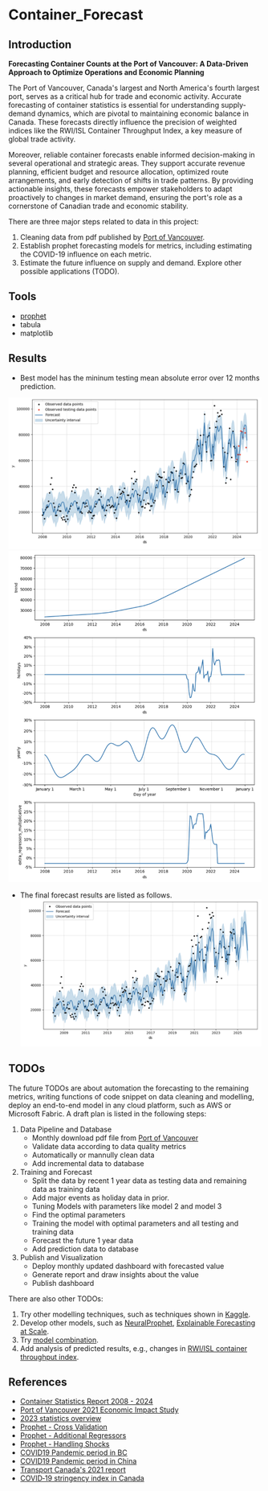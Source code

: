 # Container_Forecast
## Introduction

**Forecasting Container Counts at the Port of Vancouver: A Data-Driven Approach to Optimize Operations and Economic Planning**

The Port of Vancouver, Canada's largest and North America's fourth largest port, serves as a critical hub for trade and economic activity. Accurate forecasting of container statistics is essential for understanding supply-demand dynamics, which are pivotal to maintaining economic balance in Canada. These forecasts directly influence the precision of weighted indices like the RWI/ISL Container Throughput Index, a key measure of global trade activity.

Moreover, reliable container forecasts enable informed decision-making in several operational and strategic areas. They support accurate revenue planning, efficient budget and resource allocation, optimized route arrangements, and early detection of shifts in trade patterns. By providing actionable insights, these forecasts empower stakeholders to adapt proactively to changes in market demand, ensuring the port's role as a cornerstone of Canadian trade and economic stability.

There are three major steps related to data in this project:
1. Cleaning data from pdf published by [Port of Vancouver](https://www.portvancouver.com/reports-and-resources).
2. Establish prophet forecasting models for metrics, including estimating the COVID-19 influence on each metric.
3. Estimate the future influence on supply and demand. Explore other possible applications (TODO).

## Tools
- [prophet](https://facebook.github.io/prophet/)
- tabula
- matplotlib

## Results
- Best model has the mininum testing mean absolute error over 12 months prediction.

![Best Model](figures/Model_3.png)
![Best Model Components](figures/Model_3_components.png)

- The final forecast results are listed as follows.
![Forecast Future](figures/Final_Model.png)

## TODOs
The future TODOs are about automation the forecasting to the remaining metrics, writing functions of code snippet on data cleaning and modelling, deploy an end-to-end model in any cloud platform, such as AWS or Microsoft Fabric. A draft plan is listed in the following steps:

1. Data Pipeline and Database
    - Monthly download pdf file from [Port of Vancouver](https://www.portvancouver.com/reports-and-resources)
    - Validate data according to data quality metrics
    - Automatically or mannully clean data
    - Add incremental data to database
2. Training and Forecast
    - Split the data by recent 1 year data as testing data and remaining data as training data
    - Add major events as holiday data in prior.
    - Tuning Models with parameters like model 2 and model 3
    - Find the optimal parameters
    - Training the model with optimal parameters and all testing and training data
    - Forecast the future 1 year data
    - Add prediction data to database
3. Publish and Visualization
    - Deploy monthly updated dashboard with forecasted value
    - Generate report and draw insights about the value
    - Publish dashboard

There are also other TODOs:
1. Try other modelling techniques, such as techniques shown in [Kaggle](https://www.kaggle.com/code/cabaxiom/s5e1-previous-years-baseline-no-model#Disaggregating-Total-Sales-Forecast).
2. Develop other models, such as [NeuralProphet](https://medium.com/@cuongduong_35162/facebook-prophet-in-2023-and-beyond-c5086151c138), [Explainable Forecasting at Scale](https://arxiv.org/abs/2111.15397?fbclid=IwAR2vCkHYiy5yuPPjWXpJgAJs-uD5NkH4liORt1ch4a6X_kmpMqagGtXyez4).
3. Try [model combination](https://otexts.com/fpp3/combinations.html).
4. Add analysis of predicted results, e.g., changes in [RWI/ISL container throughput index](https://www.isl.org/en/services/rwiisl-container-throughput-index).

## References
- [Container Statistics Report 2008 - 2024](https://www.portvancouver.com/media/documents/container-statistics-monthly-2008-2024)
- [Port of Vancouver 2021 Economic Impact Study](https://www.portvancouver.com/sites/default/files/2024-08/2021-Port-of-Vancouver-Economic-Impact-Study-EXEC-SUMMARY-25Jun2024.pdf)
- [2023 statistics overview](https://www.portvancouver.com/sites/default/files/2024-08/Statistics-overview-2021-to-2023.pdf)
- [Prophet - Cross Validation](https://facebook.github.io/prophet/docs/diagnostics.html#cross-validation)
- [Prophet - Additional Regressors](https://facebook.github.io/prophet/docs/seasonality,_holiday_effects,_and_regressors.html#additional-regressors)
- [Prophet - Handling Shocks](https://facebook.github.io/prophet/docs/handling_shocks.html#further-reading)
- [COVID19 Pandemic period in BC](https://en.wikipedia.org/wiki/COVID-19_pandemic_in_British_Columbia)
- [COVID19 Pandemic period in China](https://en.wikipedia.org/wiki/COVID-19_pandemic_in_mainland_China#December_2022%E2%80%93January_2023_surge)
- [Transport Canada's 2021 report](https://tc.canada.ca/en/corporate-services/transparency/briefing-documents-transport-canada/2021/current-topics/canada-s-freight-transportation-system-global-crisis-container-shipping-supply-chains)
- [COVID‑19 stringency index in Canada](https://www.bankofcanada.ca/markets/market-operations-liquidity-provision/covid-19-actions-support-economy-financial-system/covid-19-stringency-index/)

